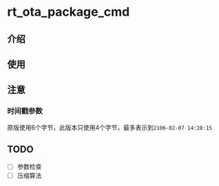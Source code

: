 # rt_ota_package_cmd

## 介绍

## 使用

## 注意
### 时间戳参数
原版使用6个字节，此版本只使用4个字节，最多表示到`2106-02-07 14:28:15`

## TODO
- [ ] 参数检查
- [ ] 压缩算法